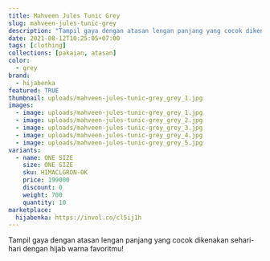 ```yaml
---
title: Mahveen Jules Tunic Grey
slug: mahveen-jules-tunic-grey
description: "Tampil gaya dengan atasan lengan panjang yang cocok dikenakan sehari-hari dengan hijab warna favoritmu!"
date: 2021-08-12T10:25:05+07:00
tags: [clothing]
collections: [pakaian, atasan]
color:
  - grey
brand:
  - hijabenka
featured: TRUE
thumbnail: uploads/mahveen-jules-tunic-grey_grey_1.jpg
images:
  - image: uploads/mahveen-jules-tunic-grey_grey_1.jpg
  - image: uploads/mahveen-jules-tunic-grey_grey_2.jpg
  - image: uploads/mahveen-jules-tunic-grey_grey_3.jpg
  - image: uploads/mahveen-jules-tunic-grey_grey_4.jpg
  - image: uploads/mahveen-jules-tunic-grey_grey_5.jpg
variants:
  - name: ONE SIZE
    size: ONE SIZE
    sku: HIMACLGRON-0K
    price: 199000
    discount: 0
    weight: 700
    quantity: 10
marketplace:
  hijabenka: https://invol.co/cl5ij1h
---
```


Tampil gaya dengan atasan lengan panjang yang cocok dikenakan sehari-hari dengan hijab warna favoritmu!
